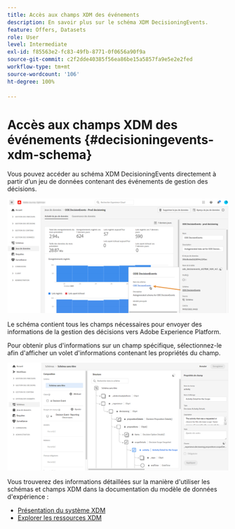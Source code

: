 ```yaml
---
title: Accès aux champs XDM des événements
description: En savoir plus sur le schéma XDM DecisioningEvents.
feature: Offers, Datasets
role: User
level: Intermediate
exl-id: f85563e2-fc83-49fb-8771-0f0656a90f9a
source-git-commit: c2f2dde40385f56ea86be15a5857fa9e5e2e2fed
workflow-type: tm+mt
source-wordcount: '106'
ht-degree: 100%

---
```


# Accès aux champs XDM des événements {#decisioningevents-xdm-schema}

Vous pouvez accéder au schéma XDM DecisioningEvents directement à partir d’un jeu de données contenant des événements de gestion des décisions.


![](../assets/access-schema.png)

Le schéma contient tous les champs nécessaires pour envoyer des informations de la gestion des décisions vers Adobe Experience Platform.


Pour obtenir plus d&#39;informations sur un champ spécifique, sélectionnez-le afin d&#39;afficher un volet d&#39;informations contenant les propriétés du champ.

![](../assets/schema-fields.png)

Vous trouverez des informations détaillées sur la manière d&#39;utiliser les schémas et champs XDM dans la documentation du modèle de données d&#39;expérience :

* [Présentation du système XDM](https://experienceleague.adobe.com/docs/experience-platform/xdm/home.html?lang=fr)
* [Explorer les ressources XDM](https://experienceleague.adobe.com/docs/experience-platform/xdm/ui/explore.html?lang=fr)
